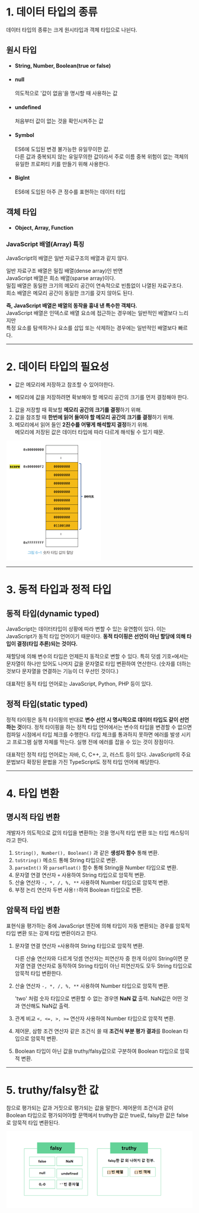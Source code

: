 # 1. 데이터 타입의 종류

데이터 타입의 종류는 크게 원시타입과 객체 타입으로 나뉜다.

## 원시 타입

- #### String, Number, Boolean(true or false)

- #### null

  의도적으로 '값이 없음'을 명시할 때 사용하는 값

- #### undefined

  처음부터 값이 없는 것을 확인시켜주는 값

- #### Symbol

  ES6에 도입된 변경 불가능한 유일무이한 값.  
  다른 값과 중복되지 않는 유일무의한 값이라서 주로 이름 중복 위험이 없는 객체의 유일한 프로퍼티 키를 만들기 위해 사용한다.

- #### BigInt

  ES6에 도입된 아주 큰 정수를 표현하는 데이터 타입

## 객체 타입

- #### Object, Array, Function

### JavaScript 배열(Array) 특징

JavaScript의 배열은 일반 자료구조의 배열과 같지 않다.

일반 자료구조 배열은 밀집 배열(dense array)인 반면  
JavaScript 배열은 희소 배열(sparse array)이다.  
밀집 배열은 동일한 크기의 메모리 공간이 연속적으로 빈틈없이 나열된 자료구조다.  
희소 배열은 메모리 공간이 동일한 크기를 갖지 않아도 된다.

**즉, JavaScript 배열은 배열의 동작을 흉내 낸 특수한 객체다.**  
JavaScript 배열은 인덱스로 배열 요소에 접근하는 경우에는 일반적인 배열보다 느리지만  
특정 요소를 탐색하거나 요소를 삽입 또는 삭제하는 경우에는 일반적인 배열보다 빠르다.

---

# 2. 데이터 타입의 필요성

- 값은 메모리에 저장하고 참조할 수 있어야한다.

- 메모리에 값을 저장하려면 확보해야 할 메모리 공간의 크기를 먼저 결정해야 한다.

1. 값을 저장할 때 확보할 **메모리 공간의 크기를 결정**하기 위해.
2. 값을 참조할 때 **한번에 읽어 들여야 할 메모리 공간의 크기를 결정**하기 위해.
3. 메모리에서 읽어 들인 **2진수를 어떻게 해석할지 결정**하기 위해.  
   메모리에 저장된 값은 데이터 타입에 따라 다르게 해석될 수 있기 때문.

![데이터타입](img/blog/dataType.png)

---

# 3. 동적 타입과 정적 타입

## 동적 타입(dynamic typed)

JavaScript는 데이터타입이 상황에 따라 변할 수 있는 유연함이 있다.
이는 JavaScript가 동적 타입 언어이기 때문이다.
**동적 타이핑은 선언이 아닌 할당에 의해 타입이 결정(타입 추론)되는 것이다.**

재할당에 의해 변수의 타입은 언제든지 동적으로 변할 수 있다.
특히 덧셈 기호`+`에서는 문자열이 하나만 있어도 나머지 값을 문자열로 타입 변환하여 연산한다.
(숫자를 더하는 것보다 문자열을 연결하는 기능이 더 우선인 것이다.)

대표적인 동적 타입 언어로는 JavaScript, Python, PHP 등이 있다.

## 정적 타입(static typed)

정적 타이핑은 동적 타이핑의 반대로 **변수 선언 시 명시적으로 데이터 타입도 같이 선언하는 것**이다.
정적 타이핑을 하는 정적 타입 언어에서는 변수의 타입을 변경할 수 없으면 컴파일 시점에서 타입 체크를 수행한다.
타입 체크를 통과하지 못하면 에러를 발생 시키고 프로그램 실행 자체를 막는다.
실행 전에 에러를 잡을 수 있는 것이 장점이다.

대표적인 정적 타입 언어로는 자바, C, C++, 고, 러스트 등이 있다.
JavaScript의 주요 문법보다 확장된 문법을 가진 TypeScript도 정적 타입 언어에 해당한다.

---

# 4. 타입 변환

## 명시적 타입 변환

개발자가 의도적으로 값의 타입을 변환하는 것을 명시적 타입 변환 또는 타입 캐스팅이라고 한다.

1. `String(), Number(), Boolean()` 과 같은 **생성자 함수** 통해 변환.
2. `toString()` 메소드 통해 String 타입으로 변환.
3. `parseInt()` 와 `parseFloat()` 함수 통해 String을 Number 타입으로 변환.
4. 문자열 연결 연산자 `+` 사용하여 String 타입으로 암묵적 변환.
5. 산술 연산자 `-, *, /, %, **` 사용하여 Number 타입으로 암묵적 변환.
6. 부정 논리 연산자 두번 사용`!!`하여 Boolean 타입으로 변환.

## 암묵적 타입 변환

표현식을 평가하는 중에 JavaScript 엔진에 의해 타입이 자동 변환되는 경우를 암묵적 타입 변환 또는 강제 타입 변환이라고 한다.

1. 문자열 연결 연산자 `+`사용하여 String 타입으로 암묵적 변환.

   다른 산술 연산자와 다르게 덧셈 연산자는 피연산자 중 한개 이상이 String이면 문자열 연결 연산자로 동작하여 String 타입이 아닌 피연산자도 모두 String 타입으로 암묵적 타입 변환한다.

2. 산술 연산자 `-, *, /, %, **` 사용하여 Number 타입으로 암묵적 변환.

   'two' 처럼 숫자 타입으로 변환할 수 없는 경우엔 **NaN 값** 출력.
   NaN값은 어떤 것과 연산해도 NaN값 출력.

3. 관계 비교 `<, <=, >, >=` 연산자 사용하여 Number 타입으로 암묵적 변환.
4. 제어문, 삼항 조건 연산자 같은 조건식 쓸 때 **조건식 부분 평가 결과**를 Boolean 타입으로 암묵적 변환.
5. Boolean 타입이 아닌 값을 truthy/falsy값으로 구분하여 Boolean 타입으로 암묵적 변환.

---

# 5. truthy/falsy한 값

참으로 평가되는 값과 거짓으로 평가되는 값을 말한다.
제어문의 조건식과 같이 Boolean 타입으로 평가되어야할 문맥에서 truthy한 값은 true로, falsy한 값은 false로 암묵적 타입 변환된다.

![truthyFalsy](img/blog/truthyFalsy.png)
